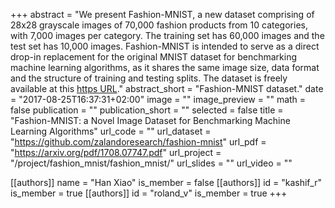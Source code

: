 +++
abstract = "We present Fashion-MNIST, a new dataset comprising of 28x28 grayscale images of 70,000 fashion products from 10 categories, with 7,000 images per category. The training set has 60,000 images and the test set has 10,000 images. Fashion-MNIST is intended to serve as a direct drop-in replacement for the original MNIST dataset for benchmarking machine learning algorithms, as it shares the same image size, data format and the structure of training and testing splits. The dataset is freely available at this [https URL](https://github.com/zalandoresearch/fashion-mnist)."
abstract_short = "Fashion-MNIST dataset."
date = "2017-08-25T16:37:31+02:00"
image = ""
image_preview = ""
math = false
publication = ""
publication_short = ""
selected = false
title = "Fashion-MNIST: a Novel Image Dataset for Benchmarking Machine Learning Algorithms"
url_code = ""
url_dataset = "https://github.com/zalandoresearch/fashion-mnist"
url_pdf = "https://arxiv.org/pdf/1708.07747.pdf"
url_project = "/project/fashion_mnist/fashion_mnist/"
url_slides = ""
url_video = ""

[[authors]]
    name = "Han Xiao"
    is_member = false
[[authors]]
    id = "kashif_r"
    is_member = true
[[authors]]
    id = "roland_v"
    is_member = true
+++
